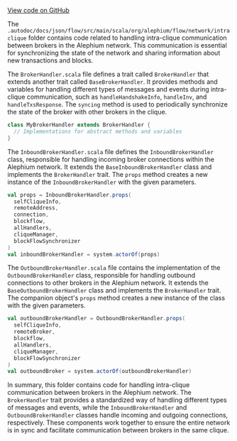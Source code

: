 [View code on GitHub](https://github.com/alephium/alephium/.autodoc/docs/json/flow/src/main/scala/org/alephium/flow/network/intraclique)

The `.autodoc/docs/json/flow/src/main/scala/org/alephium/flow/network/intraclique` folder contains code related to handling intra-clique communication between brokers in the Alephium network. This communication is essential for synchronizing the state of the network and sharing information about new transactions and blocks.

The `BrokerHandler.scala` file defines a trait called `BrokerHandler` that extends another trait called `BaseBrokerHandler`. It provides methods and variables for handling different types of messages and events during intra-clique communication, such as `handleHandshakeInfo`, `handleInv`, and `handleTxsResponse`. The `syncing` method is used to periodically synchronize the state of the broker with other brokers in the clique.

```scala
class MyBrokerHandler extends BrokerHandler {
  // Implementations for abstract methods and variables
}
```

The `InboundBrokerHandler.scala` file defines the `InboundBrokerHandler` class, responsible for handling incoming broker connections within the Alephium network. It extends the `BaseInboundBrokerHandler` class and implements the `BrokerHandler` trait. The `props` method creates a new instance of the `InboundBrokerHandler` with the given parameters.

```scala
val props = InboundBrokerHandler.props(
  selfCliqueInfo,
  remoteAddress,
  connection,
  blockflow,
  allHandlers,
  cliqueManager,
  blockFlowSynchronizer
)
val inboundBrokerHandler = system.actorOf(props)
```

The `OutboundBrokerHandler.scala` file contains the implementation of the `OutboundBrokerHandler` class, responsible for handling outbound connections to other brokers in the Alephium network. It extends the `BaseOutboundBrokerHandler` class and implements the `BrokerHandler` trait. The companion object's `props` method creates a new instance of the class with the given parameters.

```scala
val outboundBrokerHandler = OutboundBrokerHandler.props(
  selfCliqueInfo,
  remoteBroker,
  blockflow,
  allHandlers,
  cliqueManager,
  blockFlowSynchronizer
)
val outboundBroker = system.actorOf(outboundBrokerHandler)
```

In summary, this folder contains code for handling intra-clique communication between brokers in the Alephium network. The `BrokerHandler` trait provides a standardized way of handling different types of messages and events, while the `InboundBrokerHandler` and `OutboundBrokerHandler` classes handle incoming and outgoing connections, respectively. These components work together to ensure the entire network is in sync and facilitate communication between brokers in the same clique.
